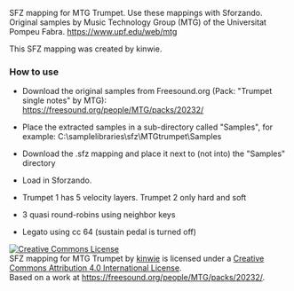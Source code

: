 SFZ mapping for MTG Trumpet. Use these mappings with Sforzando. Original samples by Music Technology Group (MTG) of the Universitat Pompeu Fabra. https://www.upf.edu/web/mtg

This SFZ mapping was created by kinwie. 

### How to use

- Download the original samples from Freesound.org (Pack: "Trumpet single notes" by MTG): https://freesound.org/people/MTG/packs/20232/

- Place the extracted samples in a sub-directory called "Samples", for example: C:\samplelibraries\sfz\MTGtrumpet\Samples

- Download the .sfz mapping and place it next to (not into) the "Samples" directory 

- Load in Sforzando.

- Trumpet 1 has 5 velocity layers. Trumpet 2 only hard and soft
- 3 quasi round-robins using neighbor keys
- Legato using cc 64 (sustain pedal is turned off)

<a rel="license" href="http://creativecommons.org/licenses/by/4.0/">
<img alt="Creative Commons License" style="border-width:0" src="https://i.creativecommons.org/l/by/4.0/88x31.png" /></a>
<br /><span xmlns:dct="http://purl.org/dc/terms/" href="http://purl.org/dc/dcmitype/Text" property="dct:title" rel="dct:type">
SFZ mapping for MTG Trumpet </span> by <a xmlns:cc="http://creativecommons.org/ns#" href="https://github.com/sfzinstruments/mappings/" property="cc:attributionName" rel="cc:attributionURL">kinwie</a> 
is licensed under a <a rel="license" href="http://creativecommons.org/licenses/by/4.0/">Creative Commons Attribution 4.0 International License</a>.<br />Based on a work at <a xmlns:dct="http://purl.org/dc/terms/" href="https://freesound.org/people/MTG/packs/20232/" rel="dct:source">https://freesound.org/people/MTG/packs/20232/</a>.
